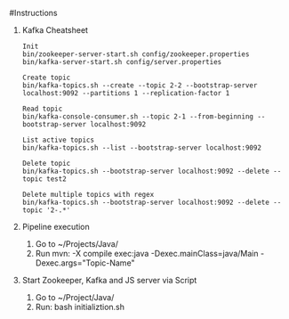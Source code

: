 #Instructions

1. Kafka Cheatsheet 
   ```
   Init
   bin/zookeeper-server-start.sh config/zookeeper.properties
   bin/kafka-server-start.sh config/server.properties 
   
   Create topic 
   bin/kafka-topics.sh --create --topic 2-2 --bootstrap-server localhost:9092 --partitions 1 --replication-factor 1 
   
   Read topic
   bin/kafka-console-consumer.sh --topic 2-1 --from-beginning --bootstrap-server localhost:9092 
   
   List active topics
   bin/kafka-topics.sh --list --bootstrap-server localhost:9092 
   
   Delete topic
   bin/kafka-topics.sh --bootstrap-server localhost:9092 --delete --topic test2 
   
   Delete multiple topics with regex
   bin/kafka-topics.sh --bootstrap-server localhost:9092 --delete --topic '2-.*'
   ```

2. Pipeline execution
   1. Go to ~/Projects/Java/
   2. Run mvn: -X compile exec:java -Dexec.mainClass=java/Main -Dexec.args="Topic-Name"
   

3. Start Zookeeper, Kafka and JS server via Script
   1. Go to ~/Project/Java/
   2. Run: bash initializtion.sh 
